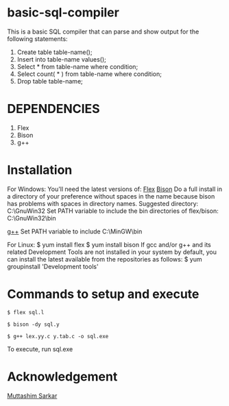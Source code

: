 # basic-sql-compiler
This is a basic SQL compiler that can parse and show output for the following statements:
1. Create table table-name();
2. Insert into table-name values();
3. Select * from table-name where condition;
4. Select count( * ) from table-name where condition;
5. Drop table table-name;

# DEPENDENCIES
1. Flex
2. Bison
3. g++

# Installation

For Windows:
You'll need the latest versions of:
[Flex](http://gnuwin32.sourceforge.net/packages/flex.htm) 
[Bison](http://gnuwin32.sourceforge.net/packages/bison.htm)
Do a full install in a directory of your preference without spaces in the name because bison has problems with spaces in directory names.
Suggested directory: 
C:\GnuWin32
Set PATH variable to include the bin directories of flex/bison: C:\GnuWin32\bin

[g++](http://www.mingw.org/)
Set PATH variable to include C:\MinGW\bin

For Linux:
$ yum install flex
$ yum install bison
If gcc and/or g++ and its related Development Tools are not installed in your system by default, you can install the latest available from the repositories as follows:
$ yum groupinstall 'Development tools'

# Commands to setup and execute
`$ flex sql.l`

`$ bison -dy sql.y`

`$ g++ lex.yy.c y.tab.c -o sql.exe`

To execute, run sql.exe

# Acknowledgement
[Muttashim Sarkar](https://github.com/Muttashim)
